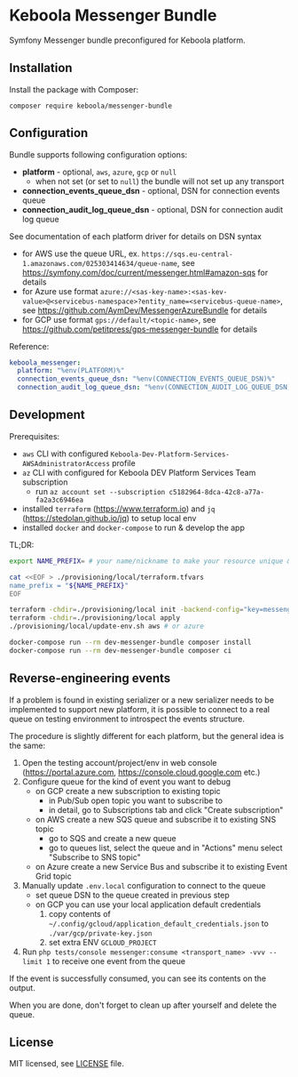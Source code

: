 # Keboola Messenger Bundle
Symfony Messenger bundle preconfigured for Keboola platform.

## Installation
Install the package with Composer:
```shell
composer require keboola/messenger-bundle
```

## Configuration
Bundle supports following configuration options:
* **platform** - optional, `aws`, `azure`, `gcp` or `null`
  * when not set (or set to `null`) the bundle will not set up any transport 
* **connection_events_queue_dsn** - optional, DSN for connection events queue
* **connection_audit_log_queue_dsn** - optional, DSN for connection audit log queue
 
See documentation of each platform driver for details on DSN syntax
  * for AWS use the queue URL, ex. `https://sqs.eu-central-1.amazonaws.com/025303414634/queue-name`,
    see https://symfony.com/doc/current/messenger.html#amazon-sqs for details
  * for Azure use format `azure://<sas-key-name>:<sas-kev-value>@<servicebus-namespace>?entity_name=<servicebus-queue-name>`,
    see https://github.com/AymDev/MessengerAzureBundle for details
  * for GCP use format `gps://default/<topic-name>`,
    see https://github.com/petitpress/gps-messenger-bundle for details

Reference:
```yaml
keboola_messenger:
  platform: "%env(PLATFORM)%"
  connection_events_queue_dsn: "%env(CONNECTION_EVENTS_QUEUE_DSN)%"
  connection_audit_log_queue_dsn: "%env(CONNECTION_AUDIT_LOG_QUEUE_DSN)%"
```

## Development
Prerequisites:
* `aws` CLI with configured `Keboola-Dev-Platform-Services-AWSAdministratorAccess` profile
* `az` CLI with configured for Keboola DEV Platform Services Team subscription
    * run `az account set --subscription c5182964-8dca-42c8-a77a-fa2a3c6946ea`
* installed `terraform` (https://www.terraform.io) and `jq` (https://stedolan.github.io/jq) to setup local env
* installed `docker` and `docker-compose` to run & develop the app

TL;DR:
```bash
export NAME_PREFIX= # your name/nickname to make your resource unique & recognizable

cat <<EOF > ./provisioning/local/terraform.tfvars
name_prefix = "${NAME_PREFIX}"
EOF

terraform -chdir=./provisioning/local init -backend-config="key=messenger-bundle/${NAME_PREFIX}.tfstate"
terraform -chdir=./provisioning/local apply
./provisioning/local/update-env.sh aws # or azure

docker-compose run --rm dev-messenger-bundle composer install
docker-compose run --rm dev-messenger-bundle composer ci
```

## Reverse-engineering events
If a problem is found in existing serializer or a new serializer needs to be implemented to support new platform,
it is possible to connect to a real queue on testing environment to introspect the events structure.

The procedure is slightly different for each platform, but the general idea is the same:
1. Open the testing account/project/env in web console (https://portal.azure.com, https://console.cloud.google.com etc.)
2. Configure queue for the kind of event you want to debug
   * on GCP create a new subscription to existing topic
     * in Pub/Sub open topic you want to subscribe to
     * in detail, go to Subscriptions tab and click "Create subscription"
   * on AWS create a new SQS queue and subscribe it to existing SNS topic
     * go to SQS and create a new queue
     * go to queues list, select the queue and in "Actions" menu select "Subscribe to SNS topic"
   * on Azure create a new Service Bus and subscribe it to existing Event Grid topic
3. Manually update `.env.local` configuration to connect to the queue
   * set queue DSN to the queue created in previous step
   * on GCP you can use your local application default credentials
     1. copy contents of `~/.config/gcloud/application_default_credentials.json` to `./var/gcp/private-key.json`
     2. set extra ENV `GCLOUD_PROJECT`
4. Run `php tests/console messenger:consume <transport_name> -vvv --limit 1` to receive one event from the queue

If the event is successfully consumed, you can see its contents on the output.

When you are done, don't forget to clean up after yourself and delete the queue.

## License

MIT licensed, see [LICENSE](./LICENSE) file.

